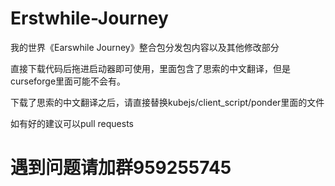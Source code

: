 # Erstwhile-Journey
我的世界《Earswhile Journey》整合包分发包内容以及其他修改部分

直接下载代码后拖进启动器即可使用，里面包含了思索的中文翻译，但是curseforge里面可能不会有。

下载了思索的中文翻译之后，请直接替换kubejs/client_script/ponder里面的文件

如有好的建议可以pull requests

# 遇到问题请加群959255745
